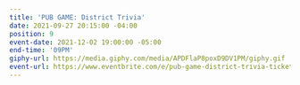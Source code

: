 ```yaml
---
title: 'PUB GAME: District Trivia'
date: 2021-09-27 20:15:00 -04:00
position: 9
event-date: 2021-12-02 19:00:00 -05:00
end-time: '09PM'
giphy-url: https://media.giphy.com/media/APDFlaP8poxD9DV1PM/giphy.gif
event-url: https://www.eventbrite.com/e/pub-game-district-trivia-tickets-216012979637
---
```


